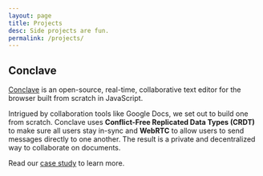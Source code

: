 ```yaml
---
layout: page
title: Projects
desc: Side projects are fun.
permalink: /projects/
---
```


## Conclave

[Conclave](http://conclave-app.herokuapp.com) is an open-source, real-time, collaborative text editor for the browser built from scratch in JavaScript.

Intrigued by collaboration tools like Google Docs, we set out to build one from scratch. Conclave uses **Conflict-Free Replicated Data Types (CRDT)** to make sure all users stay in-sync and **WebRTC** to allow users to send messages directly to one another. The result is a private and decentralized way to collaborate on documents.

Read our [case study](https://conclave-team.github.io/conclave-site/) to learn more.
